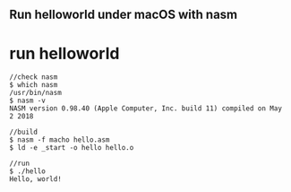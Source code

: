 Run helloworld under macOS with nasm
---------------------------------------

# run helloworld

```
//check nasm
$ which nasm
/usr/bin/nasm
$ nasm -v
NASM version 0.98.40 (Apple Computer, Inc. build 11) compiled on May  2 2018

//build
$ nasm -f macho hello.asm
$ ld -e _start -o hello hello.o

//run
$ ./hello
Hello, world!
```